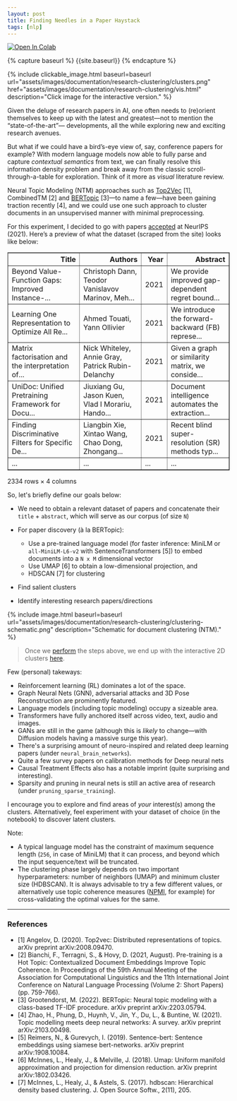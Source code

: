 ```yaml
---
layout: post
title: Finding Needles in a Paper Haystack
tags: [nlp]
---
```


[![Open In Colab]({{site.baseurl}}/assets/images/colab-badge.svg)](https://colab.research.google.com/github/satyaborg/satyaborg.github.io/blob/main/assets/notebooks/paper-haystack.ipynb)

{% capture baseurl %}
  {{site.baseurl}}
{% endcapture %}

{% include clickable_image.html baseurl=baseurl url="assets/images/documentation/research-clustering/clusters.png" href="assets/images/documentation/research-clustering/vis.html" description="Click image for the interactive version." %}

Given the deluge of research papers in AI, one often needs to (re)orient themselves to keep up with the latest and greatest—not to mention the “state-of-the-art”— developments, all the while exploring new and exciting research avenues.

But what if we could have a bird’s-eye view of, say, conference papers for example? With modern language models now able to fully parse and capture *contextual semantics* from text, we can finally resolve this information density problem and break away from the classic scroll-through-a-table for exploration. Think of it more as *visual* literature review.

Neural Topic Modeling (NTM) approaches such as [Top2Vec](https://github.com/ddangelov/Top2Vec) [1], CombinedTM [2] and [BERTopic](https://github.com/MaartenGr/BERTopic) [3]—to name a few—have been gaining traction recently [4], and we could use one such approach to cluster documents in an unsupervised manner with minimal preprocessing.

For this experiment, I decided to go with papers [accepted](https://proceedings.neurips.cc/paper/2021) at NeurIPS (2021). Here’s a preview of what the dataset (scraped from the site) looks like below:

<table border="1" class="dataframe">
  <thead>
    <tr style="text-align: right;">
      <th>Title</th>
      <th>Authors</th>
      <th>Year</th>
      <th>Abstract</th>
    </tr>
  </thead>
  <tbody>
    <tr>
      <td>Beyond Value-Function Gaps: Improved Instance-...</td>
      <td>Christoph Dann, Teodor Vanislavov Marinov, Meh...</td>
      <td>2021</td>
      <td>We provide improved gap-dependent regret bound...</td>
    </tr>
    <tr>
      <td>Learning One Representation to Optimize All Re...</td>
      <td>Ahmed Touati, Yann Ollivier</td>
      <td>2021</td>
      <td>We introduce the forward-backward (FB) represe...</td>
    </tr>
    <tr>
      <td>Matrix factorisation and the interpretation of...</td>
      <td>Nick Whiteley, Annie Gray, Patrick Rubin-Delanchy</td>
      <td>2021</td>
      <td>Given a graph or similarity matrix, we conside...</td>
    </tr>
    <tr>
      <td>UniDoc: Unified Pretraining Framework for Docu...</td>
      <td>Jiuxiang Gu, Jason Kuen, Vlad I Morariu, Hando...</td>
      <td>2021</td>
      <td>Document intelligence automates the extraction...</td>
    </tr>
    <tr>
      <td>Finding Discriminative Filters for Specific De...</td>
      <td>Liangbin Xie, Xintao Wang, Chao Dong, Zhongang...</td>
      <td>2021</td>
      <td>Recent blind super-resolution (SR) methods typ...</td>
    </tr>
    <tr>
      <td>...</td>
      <td>...</td>
      <td>...</td>
      <td>...</td>
    </tr>
  </tbody>
</table>
<p>2334 rows × 4 columns</p>


So, let's briefly define our goals below:
- We need to obtain a relevant dataset of papers and concatenate their `title` +  `abstract`, which will serve as our corpus (of size `N`)
- For paper discovery (à la BERTopic):
    - Use a pre-trained language model (for faster inference: MiniLM or `all-MiniLM-L6-v2` with SentenceTransformers [5]) to embed documents into a `N x M` dimensional vector
    - Use UMAP [6] to obtain a low-dimensional projection, and
    - HDSCAN [7] for clustering

- Find salient clusters
- Identify interesting research papers/directions

{% include image.html baseurl=baseurl url="assets/images/documentation/research-clustering/clustering-schematic.png" description="Schematic for document clustering (NTM)." %}

> Once we [perform](https://github.com/satyaborg/satyaborg.github.io/blob/main/assets/notebooks/paper-haystack.ipynb) the steps above, we end up with the interactive 2D clusters [here]({{site.baseurl}}/assets/images/documentation/research-clustering/vis.html).

Few (personal) takeways:

- Reinforcement learning (RL) dominates a lot of the space.
- Graph Neural Nets (GNN), adversarial attacks and 3D Pose Reconstruction are prominently featured.
- Language models (including topic modeling) occupy a sizeable area.
- Transformers have fully anchored itself across video, text, audio and images.
- GANs are still in the game (although this is *likely* to change—with Diffusion models having a massive surge this year).
- There's a surprising amount of neuro-inspired and related deep learning papers (under `neural_brain_networks`).
- Quite a few survey papers on calibration methods for Deep neural nets
- Causal Treatment Effects also has a notable imprint (quite surprising and interesting).
- Sparsity and pruning in neural nets is still an active area of research (under `pruning_sparse_training`).

I encourage you to explore and find areas of *your* interest(s) among the clusters. Alternatively, feel experiment with your dataset of choice (in the notebook) to discover latent clusters.

Note:

- A typical language model has the constraint of maximum sequence length (`256`, in case of MiniLM) that it can process, and beyond which the input sequence/text will be truncated.
- The clustering phase largely depends on two important hyperparameters: number of  neighbors (UMAP) and minimum cluster size (HDBSCAN). It is always advisable to try a few different values, or alternatively use topic coherence measures ([NPMI](https://radimrehurek.com/gensim/models/coherencemodel.html), for example) for cross-validating the optimal values for the same.

<hr/>

### References

- [1] Angelov, D. (2020). Top2vec: Distributed representations of topics. arXiv preprint arXiv:2008.09470.
- [2] Bianchi, F., Terragni, S., & Hovy, D. (2021, August). Pre-training is a Hot Topic: Contextualized Document Embeddings Improve Topic Coherence. In Proceedings of the 59th Annual Meeting of the Association for Computational Linguistics and the 11th International Joint Conference on Natural Language Processing (Volume 2: Short Papers) (pp. 759-766).
- [3] Grootendorst, M. (2022). BERTopic: Neural topic modeling with a class-based TF-IDF procedure. arXiv preprint arXiv:2203.05794.
- [4] Zhao, H., Phung, D., Huynh, V., Jin, Y., Du, L., & Buntine, W. (2021). Topic modelling meets deep neural networks: A survey. arXiv preprint arXiv:2103.00498.
- [5] Reimers, N., & Gurevych, I. (2019). Sentence-bert: Sentence embeddings using siamese bert-networks. arXiv preprint arXiv:1908.10084.
- [6] McInnes, L., Healy, J., & Melville, J. (2018). Umap: Uniform manifold approximation and projection for dimension reduction. arXiv preprint arXiv:1802.03426.
- [7] McInnes, L., Healy, J., & Astels, S. (2017). hdbscan: Hierarchical density based clustering. J. Open Source Softw., 2(11), 205.